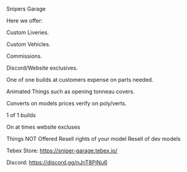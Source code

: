 Snipers Garage 

Here we offer:

Custom Liveries.

Custom Vehicles.

 Commissions.

Discord/Website exclusives.

One of one builds at customers expense on parts needed.

Animated Things such as opening tonneau covers.

Converts on models prices verify on poly/verts.

1 of 1 builds

On at times website excluses

Things NOT Offered
Resell rights of your model
Resell of dev models

Tebex Store:
https://sniper-garage.tebex.io/

Discord:
https://discord.gg/nJnT8PjNu6
